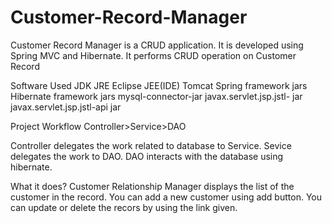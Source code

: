 # Customer-Record-Manager
Customer Record Manager is a CRUD application. It is developed using Spring MVC and Hibernate. It performs CRUD operation on Customer Record

Software Used
 JDK
 JRE
 Eclipse JEE(IDE)
 Tomcat
 Spring framework jars
 Hibernate framework jars 
 mysql-connector-jar
 javax.servlet.jsp.jstl- jar
 javax.servlet.jsp.jstl-api jar
 
Project Workflow
 Controller>Service>DAO
 
   Controller delegates the work related to database to Service.
   Sevice delegates the work to DAO.
   DAO interacts with the database using hibernate.
   
  What it does?
    Customer Relationship Manager displays the list of the customer in the record. You can add a new customer using add button. You can update or delete the recors by using the link given.
    
